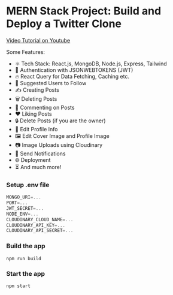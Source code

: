 # MERN Stack Project: Build and Deploy a Twitter Clone

[Video Tutorial on Youtube](https://youtu.be/4GUVz2psWUg)

Some Features:

- ⚛️ Tech Stack: React.js, MongoDB, Node.js, Express, Tailwind
- 🔐 Authentication with JSONWEBTOKENS (JWT)
- 🔥 React Query for Data Fetching, Caching etc.
- 👥 Suggested Users to Follow
- ✍️ Creating Posts
- 🗑️ Deleting Posts
- 💬 Commenting on Posts
- ❤️ Liking Posts
- 🔒 Delete Posts (if you are the owner)
- 📝 Edit Profile Info
- 🖼️ Edit Cover Image and Profile Image
- 📷 Image Uploads using Cloudinary
- 🔔 Send Notifications
- 🌐 Deployment
- ⏳ And much more!

### Setup .env file

```js
MONGO_URI=...
PORT=...
JWT_SECRET=...
NODE_ENV=...
CLOUDINARY_CLOUD_NAME=...
CLOUDINARY_API_KEY=...
CLOUDINARY_API_SECRET=...
```

### Build the app

```shell
npm run build
```

### Start the app

```shell
npm start
```

